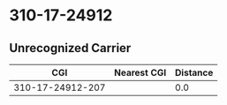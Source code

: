 # 310-17-24912
## Unrecognized Carrier


| CGI | Nearest CGI | Distance |
|-----|-------------|----------|
| 310-17-24912-207 |  | 0.0 |
